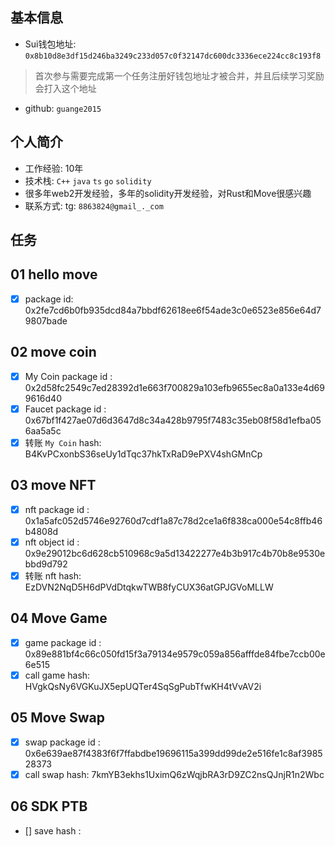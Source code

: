 ## 基本信息
- Sui钱包地址: `0x8b10d8e3df15d246ba3249c233d057c0f32147dc600dc3336ece224cc8c193f8`
> 首次参与需要完成第一个任务注册好钱包地址才被合并，并且后续学习奖励会打入这个地址
- github: `guange2015`

## 个人简介
- 工作经验: 10年
- 技术栈: `C++` `java` `ts` `go` `solidity`
- 很多年web2开发经验，多年的solidity开发经验，对Rust和Move很感兴趣
- 联系方式: tg: `8863824@gmail_._com` 

## 任务

##   01 hello move  
- [x] package id: 0x2fe7cd6b0fb935dcd84a7bbdf62618ee6f54ade3c0e6523e856e64d79807bade

##   02 move coin
- [x] My Coin package id : 0x2d58fc2549c7ed28392d1e663f700829a103efb9655ec8a0a133e4d699616d40
- [x] Faucet package id : 0x67bf1f427ae07d6d3647d8c34a428b9795f7483c35eb08f58d1efba056aa5a5c
- [x] 转账 `My Coin` hash: B4KvPCxonbS36seUy1dTqc37hkTxRaD9ePXV4shGMnCp

##   03 move NFT
- [x] nft package id : 0x1a5afc052d5746e92760d7cdf1a87c78d2ce1a6f838ca000e54c8ffb46b4808d
- [x] nft object id : 0x9e29012bc6d628cb510968c9a5d13422277e4b3b917c4b70b8e9530ebbd9d792
- [x] 转账 nft  hash: EzDVN2NqD5H6dPVdDtqkwTWB8fyCUX36atGPJGVoMLLW

##   04 Move Game
- [x] game package id : 0x89e881bf4c66c050fd15f3a79134e9579c059a856afffde84fbe7ccb00e6e515
- [x] call game hash: HVgkQsNy6VGKuJX5epUQTer4SqSgPubTfwKH4tVvAV2i

##   05 Move Swap
- [x] swap package id : 0x6e639ae87f4383f6f7ffabdbe19696115a399dd99de2e516fe1c8af398528373
- [x] call swap hash: 7kmYB3ekhs1UximQ6zWqjbRA3rD9ZC2nsQJnjR1n2Wbc

##   06 SDK PTB
- [] save hash :


